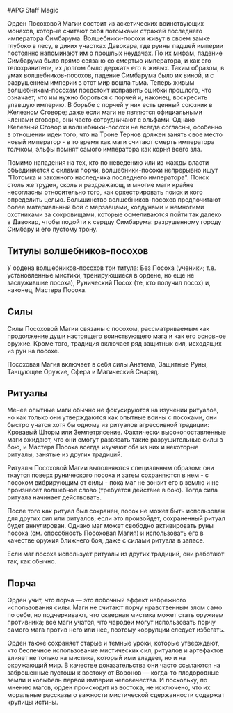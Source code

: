 #APG
Staff Magic

Орден Посоховой Магии состоит из аскетических воинствующих монахов, которые считают себя потомками стражей последнего императора Симбарума. Волшебники-посохи живут в своем замке глубоко в лесу, в диких участках Давокара, где руины падшей империи постоянно напоминают им о прошлых неудачах. По их мифам, падение Симбарума было прямо связано со смертью императора, и как его телохранители, их долгом было держать его в живых. Таким образом, в умах волшебников-посохов, падение Симбарума было их виной, и с разрушением империи в этот мир вошла тьма. Теперь живым волшебникам-посохам предстоит исправить ошибки прошлого, что означает, что им нужно бороться с порчей и, наконец, воскресить упавшую империю. В борьбе с порчей у них есть ценный союзник в Железном Сговоре; даже если маги не являются официальными членами сговора, они часто сотрудничают с эльфами. Однако Железный Сговор и волшебники-посохи не всегда согласны, особенно в отношении идеи того, что на Троне Тернов должен занять свое место новый император - в то время как маги считают смерть императора толчком, эльфы помнят самого императора как корня всего зла. 

Помимо нападения на тех, кто по неведению или из жажды власти объединяется с силами порчи, волшебники-посохи непрерывно ищут "Потомка и законного наследника последнего императора". Поиск столь же труден, сколь и раздражающ, и многие маги крайне несогласны относительно того, как оркестрировать поиск и кого определить целью. Большинство волшебников-посохов предпочитают более материальный бой с мерзавцами, колдунами и немногими охотниками за сокровищами, которые осмеливаются пойти так далеко в Давокар, чтобы подойти к сердцу Симбарума: разрушенному городу Симбару и его пустому трону. 

## Титулы волшебников-посохов 

У ордена волшебников-посохов три титула: Без Посоха (ученики; т.е. установленные мистики, тренирующиеся в ордене, но еще не заслужившие посоха), Рунический Посох (те, кто получил посох) и, наконец, Мастера Посоха. 

## Силы 

Силы Посоховой Магии связаны с посохом, рассматриваемым как продолжение души настоящего воинствующего мага и как его основное оружие. Кроме того, традиция включает ряд защитных сил, исходящих из рун на посохе. 

Посоховая Магия включает в себя силы Анатема, Защитные Руны, Танцующее Оружие, Сфера и Магический Снаряд. 

## Ритуалы 

Менее опытные маги обычно не фокусируются на изучении ритуалов, но как только они утверждаются как опытные воины с посохами, они быстро учатся хотя бы одному из ритуалов агрессивной традиции: Кровавый Шторм или Землетрясение. Фактически высокопоставленные маги ожидают, что они смогут развязать такие разрушительные силы в бою, и Мастера Посоха всегда изучают оба из них и некоторые ритуалы, занятые из других традиций. 

Ритуалы Посоховой Магии выполняются специальным образом: они ткаутся поверх рунического посоха и затем сохраняются в нем - с посохом вибрирующим от силы - пока маг не вонзит его в землю и не произнесет волшебное слово (требуется действие в бою). Тогда сила ритуала начинает действовать. 

После того как ритуал был сохранен, посох не может быть использован для других сил или ритуалов; если это произойдет, сохраненный ритуал будет аннулирован. Однако маг может свободно активировать руны посоха (см. способность Посоховая Магия) и использовать его в качестве оружия ближнего боя, даже с силами ритуала в запасе. 

Если маг посоха использует ритуалы из других традиций, они работают так, как обычно. 

## Порча 

Орден учит, что порча — это побочный эффект небрежного использования силы. Маги не считают порчу нравственным злом само по себе, но подчеркивают, что скверная мистика может стать оружием противника; все маги учатся, что чародеи могут использовать порчу самого мага против него или нее, поэтому коррупции следует избегать. 

Орден также сохраняет старые и темные уроки, которые утверждают, что беспечное использование мистических сил, ритуалов и артефактов влияет не только на мистика, который ими владеет, но и на окружающий мир. В качестве доказательства они часто ссылаются на заброшенные пустоши к востоку от Воронов — когда-то плодородные земли и колыбель первой империи человечества. И поскольку, по мнению магов, орден происходит из востока, не исключено, что их моральные рассказы о важности мистической сдержанности содержат крупицы истины. 